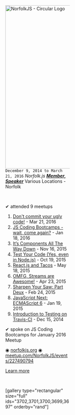 <div style="width: 40%; float: left;">
<img class="aligncenter size-full wp-image-3370" src="https://fvcproductions.files.wordpress.com/2015/11/norfolkjs1.png" alt="NorfolkJS - Circular Logo" width="512" height="512" />
<code>December 9, 2014 to March 21, 2016</code>
<em>Norfolk.js</em>
<strong><em><a title="NorfolkJS" href="http://www.meetup.com/NorfolkJS" target="_blank">Member, Speaker</a></em></strong>
Various Locations - Norfolk

&nbsp;

✔︎ attended 9 meetups

1. [Don't commit your ugly code!](https://www.meetup.com/NorfolkJS/events/229326804/) - Mar 21, 2016
2. [JS Coding Bootcamps - wait, come again?](https://www.meetup.com/NorfolkJS/events/227490794/) - Jan 18, 2016
3. [It’s Components All The Way Down](https://www.meetup.com/NorfolkJS/events/226152804/) - Nov 16, 2015
4. [Test Your Code (Yes, even in Node.js)](https://www.meetup.com/NorfolkJS/events/225329829/) - Oct 19, 2015
5. [React.js and Tacos](https://www.meetup.com/NorfolkJS/events/222358449/) - May 18, 2015
6. [OMFG, Streams are Awesome!](https://www.meetup.com/NorfolkJS/events/221239139/) - Apr 23, 2015
7. [Sharpen Your Saw: Part Deux](https://www.meetup.com/NorfolkJS/events/219185162/) - Feb 24, 2015
8. [JavaScript Next: ECMAScript 6](https://www.meetup.com/NorfolkJS/events/219184709/) - Jan 19, 2015
9. [Introduction to Testing on Travis-CI](https://www.meetup.com/NorfolkJS/events/213364882/) - Dec 15, 2014

✔︎ spoke on JS Coding Bootcamps for January 2016 Meetup

◉ <a href="http://norfolkjs.org" target="_blank">norfolkjs.org</a>
◉ <a href="meetup.com/NorfolkJS/events/227490794" target="_blank">meetup.com/NorfolkJS/events/227490794</a>

<a href="http://www.meetup.com/NorfolkJS/members/182920007/" target="_blank">Learn more</a>

&nbsp;

[gallery type="rectangular" size="full" ids="3702,3701,3700,3699,3697" orderby="rand"]

</div>